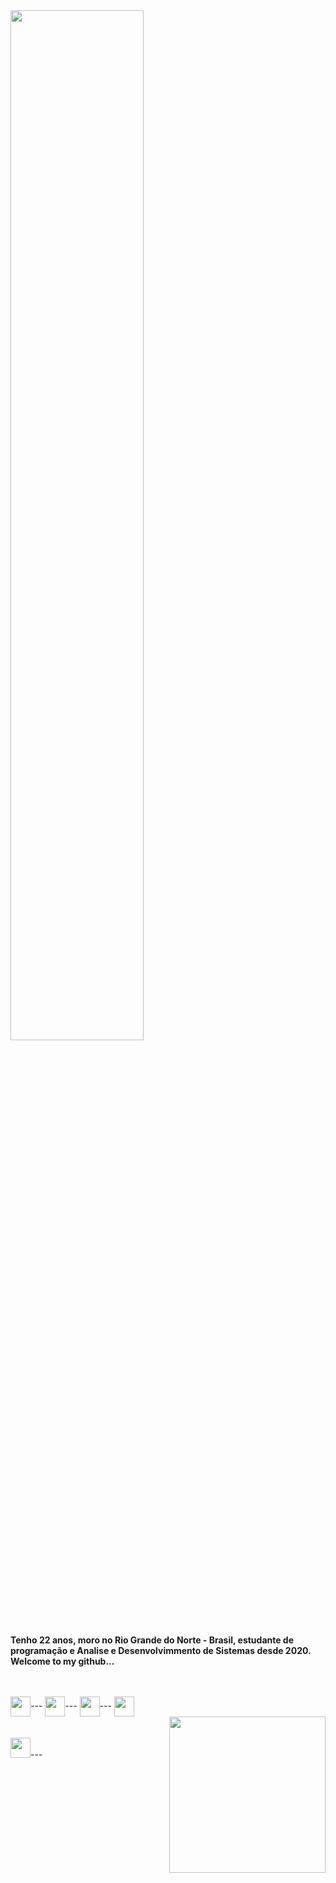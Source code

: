 <img width="65%" style="margin-bottom: 10%;" src="https://user-images.githubusercontent.com/103538940/188474804-bb9d2cd7-7580-4a5c-a6bd-93ceb556efc0.png" alt="">
<div>
<div width="200" >
<p><b>Tenho 22 anos, moro no Rio Grande do Norte - Brasil, estudante de programação e Analise e Desenvolvimmento de Sistemas desde 2020. Welcome to my github...</b></p>
<br>
<div style="display: inline_block"><br>
       <img align="center" width="32px" src="https://user-images.githubusercontent.com/103538940/188484486-7837242e-5cb6-4d46-b8fb-2e4881b8d1f2.png" alt="">---
       <img align="center" width="32px" src="https://user-images.githubusercontent.com/103538940/188488333-8ef4c507-c7fe-4d51-8494-6b4b0653ae84.png" alt="">---
       <img align="center" width="32px"  src="https://user-images.githubusercontent.com/103538940/188488430-af79842c-b701-468a-b4a5-bb358a73e06f.png" alt="">---
       <img align="center" width="32px" src="https://user-images.githubusercontent.com/103538940/188488481-d4c5c180-d2de-44b5-b226-88062cb8ec7c.png" alt="">
</div>
<img align=right width="250px" src="https://user-images.githubusercontent.com/103538940/188489124-c9995e28-952d-4a49-b529-eb4b944fa9c7.png" alt="">
</div>
<br><br>
<div style="display: inline_block">
<img width="32px" src="https://user-images.githubusercontent.com/103538940/188491636-8bf386b4-a7af-458e-b3d9-fe89a644a631.svg" alt="">---

</div>
<br><br>
<img   src="https://github-readme-stats.vercel.app/api?username=claudianeCS&show_icons=true&theme=cobalt" alt="">
<br><br>
<img   src="https://github-readme-stats.vercel.app/api/pin/?username=claudianeCS&repo=github-readme-stats&theme=cobalt" alt="">
<br><br>

</div>
       





